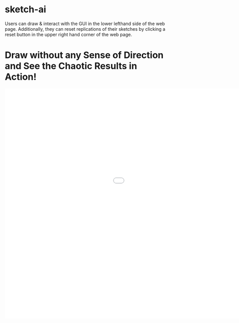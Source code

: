 # sketch-ai
Users can draw & interact with the GUI in the lower lefthand side of the web page. Additionally, they can reset replications of their sketches by clicking a reset button in the upper right hand corner of the web page.

# Draw without any Sense of Direction and See the Chaotic Results in Action!

<iframe src='//gifs.com/embed/replicating-chaos-nxWJBP' frameborder='0' scrolling='no' width='1278px' height='720px' style='-webkit-backface-visibility: hidden;-webkit-transform: scale(1);' ></iframe>
